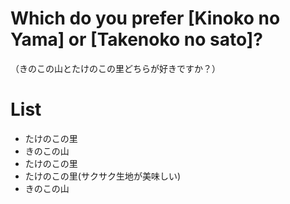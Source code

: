 # Which do you prefer [Kinoko no Yama] or [Takenoko no sato]?
（きのこの山とたけのこの里どちらが好きですか？）

# List
- たけのこの里
- きのこの山
- たけのこの里
- たけのこの里(サクサク生地が美味しい)
- きのこの山
